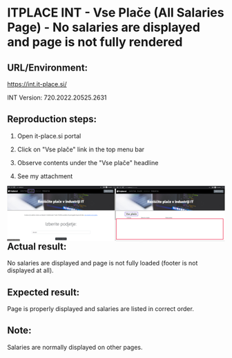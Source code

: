 # ITPLACE INT - Vse Plače (All Salaries Page) - No salaries are displayed and page is not fully rendered


## URL/Environment:

https://int.it-place.si/

INT Version: 720.2022.20525.2631

## Reproduction steps:

1. Open it-place.si portal

2. Click on "Vse plače" link in the top menu bar

3. Observe contents under the "Vse plače" headline

4. See my attachment

<a href="./issue.jpg"><img src="./issue.jpg" align="left" width="648" ></a>

##


## Actual result:

No salaries are displayed and page is not fully loaded (footer is not displayed at all).

## Expected result:

Page is properly displayed and salaries are listed in correct order. 

## Note:

Salaries are normally displayed on other pages.
